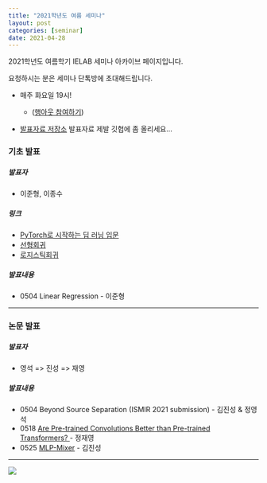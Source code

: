 ```yaml
---
title: "2021학년도 여름 세미나"
layout: post
categories: [seminar]
date: 2021-04-28
---
```


2021학년도 여름학기 IELAB 세미나 아카이브 페이지입니다. 

요청하시는 분은 세미나 단톡방에 초대해드립니다.


- 매주 화요일 19시!
	- ([행아웃 참여하기](https://meet.google.com/qmh-tzbp-vha))

- [발표자료 저장소](https://github.com/Intelligence-Engineering-LAB-KU/Seminar/tree/master/2021_Summer) 발표자료 제발 깃헙에 좀 올리세요...
 

### 기초 발표

##### 발표자 

- 이준형, 이종수

##### 링크

- [PyTorch로 시작하는 딥 러닝 입문](https://wikidocs.net/53383)
- [선형회귀](https://github.com/Intelligence-Engineering-LAB-KU/Seminar/blob/master/2021_Summer/PyTorch_%EC%84%A0%ED%98%95%ED%9A%8C%EA%B7%80%EB%B0%9C%ED%91%9C.ipynb)
- [로지스틱회귀](https://github.com/Intelligence-Engineering-LAB-KU/Seminar/blob/master/2021_Summer/PyTorch_%EB%A1%9C%EC%A7%80%EC%8A%A4%ED%8B%B1%ED%9A%8C%EA%B7%80%EB%B0%9C%ED%91%9C.ipynb)

##### 발표내용 

- 0504 Linear Regression - 이준형 

---

### 논문 발표

##### 발표자

- 영석 => 진성 => 재영

##### 발표내용 

- 0504 Beyond Source Separation (ISMIR 2021 submission) - 김진성 & 정영석
- 0518 [Are Pre-trained Convolutions Better than Pre-trained Transformers?
](https://github.com/Intelligence-Engineering-LAB-KU/Seminar/blob/master/2021_Summer/2021-05-18-Are%20Pre-trained%20Convolutions.pdf) - 정재영
- 0525 [MLP-Mixer](https://github.com/Intelligence-Engineering-LAB-KU/Seminar/blob/master/2021_Summer/2021-05-25-MLPMixer_jinsung.pdf) - 김진성 

---
![](https://pbs.twimg.com/media/Ef4CZMGUYAA-SOY?format=png&name=240x240)
